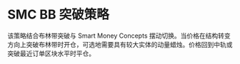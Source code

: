 # SMC BB 突破策略

该策略结合布林带突破与 Smart Money Concepts 摆动切换。当价格在结构转变方向上突破布林带时开仓，可选地需要具有较大实体的动量蜡烛。价格回到中轨或突破最近订单区块水平时平仓。

